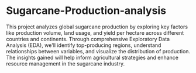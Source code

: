 # Sugarcane-Production-analysis
This project analyzes global sugarcane production by exploring key factors like production volume, land usage, and yield per hectare across different countries and continents. Through comprehensive Exploratory Data Analysis (EDA), we'll identify top-producing regions, understand relationships between variables, and visualize the distribution of production. The insights gained will help inform agricultural strategies and enhance resource management in the sugarcane industry.
